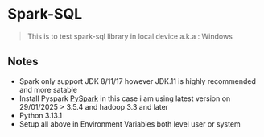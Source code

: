# Spark-SQL

> This is to test spark-sql library in local device a.k.a : Windows

## Notes

- Spark only support JDK 8/11/17 however JDK.11 is highly recommended and more satable
- Install Pyspark [PySpark](https://spark.apache.org/downloads.html) in this case i am using latest version on 29/01/2025 > 3.5.4 and hadoop 3.3 and later
- Python 3.13.1
- Setup all above in Environment Variables both level user or system

